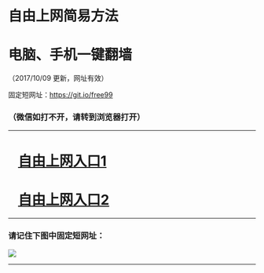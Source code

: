 ﻿# 自由上网简易方法

# 电脑、手机一键翻墙

（2017/10/09 更新，网址有效）

固定短网址：https://git.io/free99

### （微信如打不开，请转到浏览器打开）


***





# &nbsp;&nbsp; <a href="http://ft118220490.fwq-tz-1001.info/fwqtz01.html?t=100900118760 " target="_blank">自由上网入口1</a>
# &nbsp;&nbsp; <a href="http://ft1567820124.fwq-tz-1002.info/fwqtz02.html?t=100900130273 " target="_blank">自由上网入口2</a>
***

### 请记住下图中固定短网址：

<img src="https://s3-us-west-2.amazonaws.com/fwq-1001/yjfq-20170905okok.png" /> 


***

